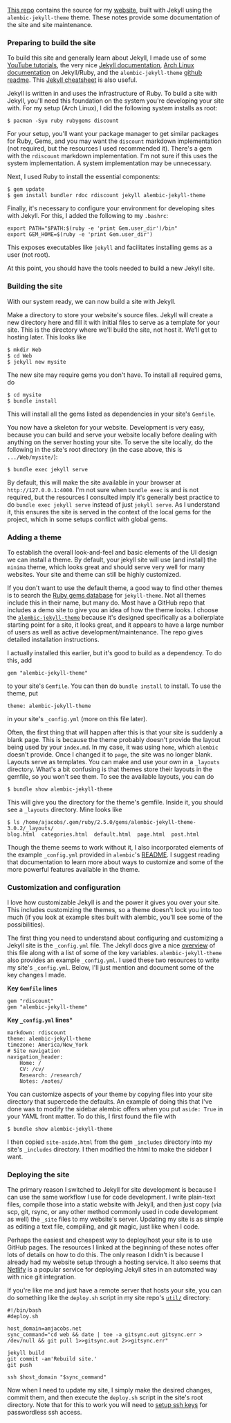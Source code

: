 [This repo](https://github.com/adam-m-jcbs/web) contains the source for my 
[website](http://amjacobs.net), built with Jekyll using the `alembic-jekyll-theme` theme.
These notes provide some documentation of the site and site maintenance.

### Preparing to build the site
To build this site and generally learn about Jekyll, I made use of some 
[YouTube tutorials](https://www.youtube.com/playlist?list=PLLAZ4kZ9dFpOPV5C5Ay0pHaa0RJFhcmcB),
the very nice [Jekyll documentation](https://jekyllrb.com/docs/home/), 
[Arch Linux documentation](https://wiki.archlinux.org/index.php/jekyll) on
Jekyll/Ruby, and the `alembic-jekyll-theme` [github readme](https://github.com/daviddarnes/alembic). 
This [Jekyll cheatsheet](https://devhints.io/jekyll) is also useful.

Jekyll is written in and uses the infrastructure of Ruby.  To build a site with
Jekyll, you'll need this foundation on the system you're developing your site
with.  For my setup (Arch Linux), I did the following system installs as root:

```
$ pacman -Syu ruby rubygems discount
```
For your setup, you'll want your package manager to get similar packages for
Ruby, Gems, and you may want the `discount` markdown implementation (not required,
but the resources I used recommended it).  There's a gem with the `rdiscount`
markdown implementation.  I'm not sure if this uses the system implementation.
A system implementation may be unnecessary.

Next, I used Ruby to install the essential components:

```
$ gem update
$ gem install bundler rdoc rdiscount jekyll alembic-jekyll-theme
```

Finally, it's necessary to configure your environment for developing sites with
Jekyll.  For this, I added the following to my `.bashrc`:

```
export PATH="$PATH:$(ruby -e 'print Gem.user_dir')/bin"
export GEM_HOME=$(ruby -e 'print Gem.user_dir')
```
This exposes executables like `jekyll` and facilitates installing gems as a
user (not root).

At this point, you should have the tools needed to build a new Jekyll site.

### Building the site
With our system ready, we can now build a site with Jekyll.

Make a directory to store your website's source files.  Jekyll will create a new
directory here and fill it with initial files to serve as a template for your
site.  This is the directory where we'll build the site, not host it.  We'll get
to hosting later. This looks like

```
$ mkdir Web
$ cd Web
$ jekyll new mysite
```

The new site may require gems you don't have.  To install all required gems, do

```
$ cd mysite
$ bundle install
```
This will install all the gems listed as dependencies in your site's `Gemfile`.

You now have a skeleton for your website.  Development is very easy, because you
can build and serve your website locally before dealing with anything on the
server hosting your site.  To serve the site locally, do the following in the site's
root directory (in the case above, this is `.../Web/mysite/`):

```
$ bundle exec jekyll serve
```
By default, this will make the site available in your browser
at `http://127.0.0.1:4000`.  I'm not sure when `bundle exec` is and is not
required, but the resources I consulted imply it's generally best practice to do
`bundle exec jekyll serve` instead of just `jekyll serve`.  As I understand it,
this ensures the site is served in the context of the local gems for the
project, which in some setups conflict with global gems.

### Adding a theme
To establish the overall look-and-feel and basic elements of the UI design we
can install a theme.  By default, your jekyll site will use (and install) the
`minima` theme, which looks great and should serve very well for many websites.
Your site and theme can still be highly customized.

If you don't want to use the default theme, a good way to find other themes is
to search the [Ruby gems database](https://rubygems.org) for `jekyll-theme`.
Not all themes include this in their name, but many do.  Most have a GitHub repo
that includes a demo site to give you an idea of how the theme looks.  I choose
the [`alembic-jekyll-theme`](https://github.com/daviddarnes/alembic) because
it's designed specifically as a boilerplate starting point for a site, it looks
great, and it appears to have a large number of users as well as active
development/maintenance.  The repo gives detailed installation instructions.

I actually installed this earlier, but it's good to build as a dependency.  To
do this, add

```
gem "alembic-jekyll-theme"
```
to your site's `Gemfile`.  You can then do `bundle install` to install.  To use
the theme, put

```
theme: alembic-jekyll-theme
```
in your site's `_config.yml` (more on this file later).

Often, the first thing that will happen after this is that your site is suddenly
a blank page.  This is because the theme probably doesn't provide the layout
being used by your `index.md`.  In my case, it was using `home`, which `alembic`
doesn't provide.  Once I changed it to `page`, the site was no longer blank.
Layouts serve as templates.  You can make and use your own in a
`_layouts` directory.  What's a bit confusing is that themes store their layouts
in the gemfile, so you won't see them.  To see the available layouts, you can do

```
$ bundle show alembic-jekyll-theme
```
This will give you the directory for the theme's gemfile.  Inside it, you should
see a `_layouts` directory.  Mine looks like

```
$ ls /home/ajacobs/.gem/ruby/2.5.0/gems/alembic-jekyll-theme-3.0.2/_layouts/
blog.html  categories.html  default.html  page.html  post.html
```

Though the theme seems to work without it, I also incorporated elements of the
example `_config.yml` provided in `alembic`'s
[README](https://github.com/daviddarnes/alembic).  I suggest reading that
documentation to learn more about ways to customize and some of the more
powerful features available in the theme.

### Customization and configuration
I love how customizable Jekyll is and the power it gives you over your site.
This includes customizing the themes, so a theme doesn't lock you into too much
(if you look at example sites built with alembic, you'll see some of the
possibilities).

The first thing you need to understand about configuring and customizing a
Jekyll site is the `_config.yml` file.  The Jekyll docs give a nice
[overview](https://jekyllrb.com/docs/configuration/) of
this file along with a list of some of the key variables. `alembic-jekyll-theme`
also provides an example `_config.yml`.  I used these two resources to write my
site's `_config.yml`.  Below, I'll just mention and document some of the key
changes I made.

**Key `Gemfile` lines**

```
gem "rdiscount"
gem "alembic-jekyll-theme"
```

**Key `_config.yml` lines***

```
markdown: rdiscount
theme: alembic-jekyll-theme
timezone: America/New_York
# Site navigation
navigation_header:
    Home: /
    CV: /cv/
    Research: /research/
    Notes: /notes/
```

You can customize aspects of your theme by copying files into your site
directory that supercede the defaults. An example of doing this that I've done
was to modify the sidebar alembic offers when you put `aside: True` in your YAML
front matter.  To do this, I first found the file with

```
$ bundle show alembic-jekyll-theme
```
I then copied `site-aside.html` from the gem `_includes` directory into my
site's `_includes` directory.  I then modified the html to make the sidebar I
want. 

### Deploying the site
The primary reason I switched to Jekyll for site development is because
I can use the same workflow I use for code development.  I write plain-text
files, compile those into a static website with Jekyll, and then just copy (via
scp, git, rsync, or any other method commonly used in code development as well)
the `_site` files to my website's server.  Updating my site is as simple as
editing a text file, compiling, and git magic, just like when I code.

Perhaps the easiest and cheapest way to deploy/host your site is to use GitHub pages.  The
resources I linked at the beginning of these notes offer lots of details on how
to do this.  The only reason I didn't is because I already had my website setup
through a hosting service.  It also seems that
[Netlify](https://www.netlify.com/blog/2015/10/28/a-step-by-step-guide-jekyll-3.0-on-netlify/)
is a popular service for deploying Jekyll sites in an automated way with nice
git integration.

If you're like me and just have a remote server that hosts your site, you can do
something like the `deploy.sh` script in my site repo's
[`util/`](https://github.com/adam-m-jcbs/web/tree/master/util) directory:

```
#!/bin/bash
#deploy.sh

host_domain=amjacobs.net
sync_command="cd web && date | tee -a gitsync.out gitsync.err > /dev/null && git pull 1>>gitsync.out 2>>gitsync.err"

jekyll build
git commit -am'Rebuild site.'
git push

ssh $host_domain "$sync_command"
```

Now when I need to update my site, I simply make the desired changes, commit
them, and then execute the `deploy.sh` script in the site's root directory.
Note that for this to work you will need to [setup ssh
keys](https://gist.github.com/stormpython/9517102) for passwordless ssh access.
